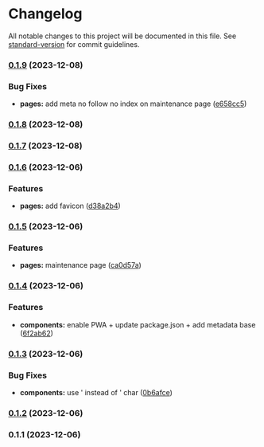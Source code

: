 # Changelog

All notable changes to this project will be documented in this file. See [standard-version](https://github.com/conventional-changelog/standard-version) for commit guidelines.

### [0.1.9](https://github.com/SBrendan/Oraltec/compare/v0.1.8...v0.1.9) (2023-12-08)


### Bug Fixes

* **pages:** add meta no follow no index on maintenance page ([e658cc5](https://github.com/SBrendan/Oraltec/commit/e658cc5cea8b1693fa955a09c28046744d4a2248))

### [0.1.8](https://github.com/SBrendan/Oraltec/compare/v0.1.7...v0.1.8) (2023-12-08)

### [0.1.7](https://github.com/SBrendan/Oraltec/compare/v0.1.6...v0.1.7) (2023-12-08)

### [0.1.6](https://github.com/SBrendan/Oraltec/compare/v0.1.5...v0.1.6) (2023-12-06)


### Features

* **pages:** add favicon ([d38a2b4](https://github.com/SBrendan/Oraltec/commit/d38a2b4967ad6e93081cff93e8d263ca6043eb16))

### [0.1.5](https://github.com/SBrendan/Oraltec/compare/v0.1.4...v0.1.5) (2023-12-06)


### Features

* **pages:** maintenance page ([ca0d57a](https://github.com/SBrendan/Oraltec/commit/ca0d57a60a3728f5651f3141f02bcf864566160a))

### [0.1.4](https://github.com/SBrendan/Oraltec/compare/v0.1.3...v0.1.4) (2023-12-06)


### Features

* **components:** enable PWA + update package.json + add metadata base ([6f2ab62](https://github.com/SBrendan/Oraltec/commit/6f2ab62e168e19984c87fe4b79d7b9a97567cbfb))

### [0.1.3](https://github.com/SBrendan/Oraltec/compare/v0.1.2...v0.1.3) (2023-12-06)


### Bug Fixes

* **components:** use &apos; instead of ' char ([0b6afce](https://github.com/SBrendan/Oraltec/commit/0b6afce9b77a43c39cbaff49805c99fb1cfc946d))

### [0.1.2](https://github.com/SBrendan/Oraltec/compare/v0.1.1...v0.1.2) (2023-12-06)

### 0.1.1 (2023-12-06)
